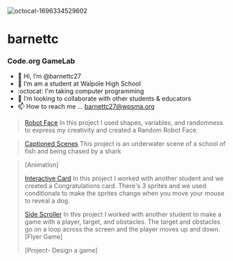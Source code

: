 ![octocat-1696334529602](https://github.com/barnettc27/barnettc/assets/146837599/91c868ed-2287-4eb3-9af4-2876b5dec1bf)
# barnettc
### Code.org GameLab
- 👋 Hi, I’m @barnettc27
- 👀 I’m am a student at Walpole High School
- :octocat: I'm taking computer programming
- :information_desk_person: I’m looking to collaborate with other students & educators
- 📫 How to reach me ... barnettc27@wpsma.org

>[Robot Face](https//barnettc27.github.io/RobotFace/)
>In this project I used shapes, variables, and randomness to express my creativity and created a Random Robot Face.

>[Captioned Scenes](https://studio.code.org/s/csd3-2023/lessons/11/levels/5)
>This project is an underwater scene of a school of fish and being chased by a shark

>[Animation]
>
>[Interactive Card](https://studio.code.org/projects/gamelab/aYQartNfSD6tJPv7jRmJfj44vEiK9aaRlv6LXHqGtms)
>In this project I worked with another student and we created a Congratulations card. There's 3 sprites and we used conditionals to make the sprites change when you move your mouse to reveal a dog.
>
>[Side Scroller](https://studio.code.org/projects/gamelab/hVen3z3gyub7lvOVGJnN7HPRB6VlSKdkFIDa-LPnt60)
>In this project I worked with another student to make a game  with a player, target, and obstacles. The target and obstacles go on a loop across the screen and the player moves up and down.
>[Flyer Game]
>
>[Project- Design a game]

